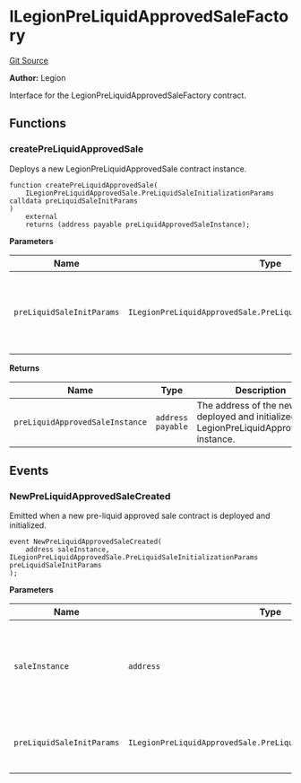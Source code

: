 # ILegionPreLiquidApprovedSaleFactory
[Git Source](https://github.com/Legion-Team/legion-protocol-contracts/blob/ee293af08cf63f9bfeacc7adda6146d75c306212/src/interfaces/factories/ILegionPreLiquidApprovedSaleFactory.sol)

**Author:**
Legion

Interface for the LegionPreLiquidApprovedSaleFactory contract.


## Functions
### createPreLiquidApprovedSale

Deploys a new LegionPreLiquidApprovedSale contract instance.


```solidity
function createPreLiquidApprovedSale(
    ILegionPreLiquidApprovedSale.PreLiquidSaleInitializationParams calldata preLiquidSaleInitParams
)
    external
    returns (address payable preLiquidApprovedSaleInstance);
```
**Parameters**

|Name|Type|Description|
|----|----|-----------|
|`preLiquidSaleInitParams`|`ILegionPreLiquidApprovedSale.PreLiquidSaleInitializationParams`|The initialization parameters for the pre-liquid approved sale.|

**Returns**

|Name|Type|Description|
|----|----|-----------|
|`preLiquidApprovedSaleInstance`|`address payable`|The address of the newly deployed and initialized LegionPreLiquidApprovedSale instance.|


## Events
### NewPreLiquidApprovedSaleCreated
Emitted when a new pre-liquid approved sale contract is deployed and initialized.


```solidity
event NewPreLiquidApprovedSaleCreated(
    address saleInstance, ILegionPreLiquidApprovedSale.PreLiquidSaleInitializationParams preLiquidSaleInitParams
);
```

**Parameters**

|Name|Type|Description|
|----|----|-----------|
|`saleInstance`|`address`|The address of the newly deployed pre-liquid approved sale contract.|
|`preLiquidSaleInitParams`|`ILegionPreLiquidApprovedSale.PreLiquidSaleInitializationParams`|The pre-liquid sale initialization parameters used.|

